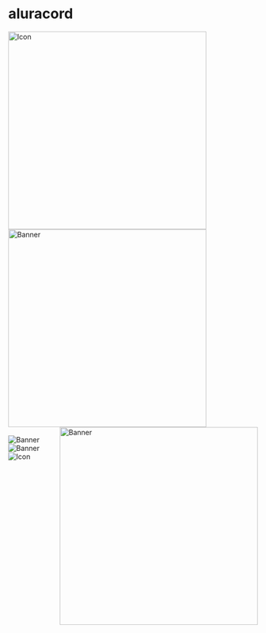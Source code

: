 # aluracord

  <img id="icon" height="400px" align="left" alt="Icon" src="https://i.ibb.co/MMPZC4Z/image.png">
  
  <img height="400px" align="center" id="banner" alt="Banner" src="https://github.com/user-attachments/assets/435537e3-6d9b-4d17-bb78-7da333586d1b" >
  <img height="400px" align="right" id="banner" alt="Banner" src="https://github.com/user-attachments/assets/e130b193-8e2a-4185-b7bd-eb7609550c61" >
  
  <br>
  <br>
  
  <img height="auto" align="center" id="banner" alt="Banner" src="https://i.ibb.co/Sr4PDRs/image.png" >
  <img height="auto" align="center" id="banner" alt="Banner" src="https://github.com/user-attachments/assets/49e8fd47-5f5f-41b5-896e-4ff6e733698c" >
  <img id="icon" align="left" alt="Icon" src="https://github.com/user-attachments/assets/f3c618e3-6018-44bd-878f-6e0cfa5b277b">
